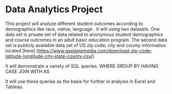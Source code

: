 # Data Analytics Project

This project will analyze different student outcomes according to demographics like race, native, language .  It will using two datasets.  One data set is private set of data related to anonymous student demographics and course outcomes in an adult basic education program.  The second data set is publicly available data set of US zip code, city and county information located [here] (https://www.gaslampmedia.com/download-zip-code-latitude-longitude-city-state-county-csv/). 

It will demonstrate a variety of SQL queries. 
WHERE
GROUP BY
HAVING
CASE
JOIN
WITH AS 

It will use these queries as the basis for further in analysis in Excel and Tableau. 
